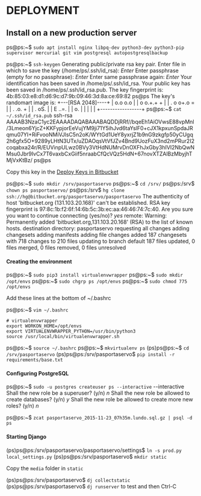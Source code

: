# DEPLOYMENT


## Install on a new production server
ps@ps:~$ `sudo apt install nginx libpq-dev python3-dev python3-pip supervisor mercurial git vim postgresql autopostgresqlbackup`

ps@ps:~$ `ssh-keygen`
Generating public/private rsa key pair.
Enter file in which to save the key (/home/ps/.ssh/id_rsa): *Enter*
Enter passphrase (empty for no passphrase): *Enter*
Enter same passphrase again: *Enter*
Your identification has been saved in /home/ps/.ssh/id_rsa.
Your public key has been saved in /home/ps/.ssh/id_rsa.pub.
The key fingerprint is:
4b:85:03:e8:d1:d6:9c:d7:9b:09:46:3d:8a:ce:69:82 ps@ps
The key's randomart image is:
+---[RSA 2048]----+
|     o.o o.o     |
|    o o.+.+ +    |
|   . o  o+.o =   |
|    .   .o. +    |
|     . oS.       |
|    E ..=.       |
|       o.        |
|                 |
|                 |
+-----------------+
ps@ps:~$ `cat ~/.ssh/id_rsa.pub`
ssh-rsa AAAAB3NzaC1yc2EAAAADAQABAAABAQDDjRRf//bqeEh1AiOVwsE88vpMnl/3Lmeon6YjcZ+KKFypjorEeVujYM9ji71Y5ihJvd6taYslF0+cJX1kpxunSpdaJRqmu07YI+RiFvooNMiVJlsC5n2oK/WYtGd1UeY8yxrjZ1b9nG9zkgfp50yCUgq2h6gfx5O+9289yLHtN3UTx/uZDAOqsVtVfJZv4Bnd9UozFuX3nd2mPRur2I2coqabxa24r/R/EUVinpULwz0BVy3VtHdNUMrvDnOXFhJxGby3hIVI2NbQwNMsu0Jbr9IvCx7T6vaxbCxGiif5nraabCfQcVQz5HdN+67novXTZAlBzMbyjhTMjVxKtBz/ ps@ps

Copy this key in the [Deploy Keys in Bitbucket]( https://bitbucket.org/pasportaservo/pasportaservo/admin/deploy-keys/)

ps@ps:~$ `sudo mkdir /srv/pasportaservo`
ps@ps:~$ `cd /srv/`
ps@ps:/srv$ `chown ps pasportaservo/`
ps@ps:/srv$ `hg clone ssh://hg@bitbucket.org/pasportaservo/pasportaservo`
The authenticity of host 'bitbucket.org (131.103.20.168)' can't be established.
RSA key fingerprint is 97:8c:1b:f2:6f:14:6b:5c:3b:ec:aa:46:46:74:7c:40.
Are you sure you want to continue connecting (yes/no)? *yes*
remote: Warning: Permanently added 'bitbucket.org,131.103.20.168' (RSA) to the list of known hosts.
destination directory: pasportaservo
requesting all changes
adding changesets
adding manifests
adding file changes
added 187 changesets with 718 changes to 210 files
updating to branch default
187 files updated, 0 files merged, 0 files removed, 0 files unresolved

#### Creating the environment
ps@ps:~$ `sudo pip3 install virtualenvwrapper`
ps@ps:~$ `sudo mkdir /opt/envs`
ps@ps:~$ `sudo chgrp ps /opt/envs`
ps@ps:~$ `sudo chmod 775 /opt/envs`

Add these lines at the bottom of ~/.bashrc

ps@ps:~$ `vim ~/.bashrc`

    # virtualenvwrapper
    export WORKON_HOME=/opt/envs
    export VIRTUALENVWRAPPER_PYTHON=/usr/bin/python3
    source /usr/local/bin/virtualenvwrapper.sh

ps@ps:~$ `source ~/.bashrc`
ps@ps:~$ `mkvirtualenv ps`
(ps)ps@ps:~$ `cd /srv/pasportaservo`
(ps)ps@ps:/srv/pasportaservo$ `pip install -r requirements/base.txt`

#### Configuring PostgreSQL
ps@ps:~$ `sudo -u postgres createuser ps --interactive`   --interactive
    Shall the new role be a superuser? (y/n) *n*
    Shall the new role be allowed to create databases? (y/n) *y*
    Shall the new role be allowed to create more new roles? (y/n) *n*

ps@ps:~$ `zcat pasportaservo_2015-11-23_07h35m.lundo.sql.gz | psql -d ps`

#### Starting Django
(ps)ps@ps:/srv/pasportaservo/pasportaservo/settings$ `ln -s prod.py local_settings.py`
(ps)ps@ps:/srv/pasportaservo$ `mkdir static`

Copy the `media` folder in `static`

(ps)ps@ps:/srv/pasportaservo$ `dj collectstatic`
(ps)ps@ps:/srv/pasportaservo$ `dj runserver` to test and then Ctrl-C
